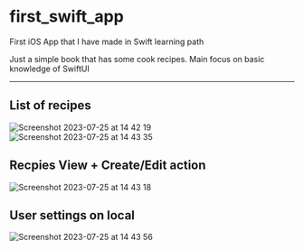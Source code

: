 # first_swift_app
First iOS App that I have made in Swift learning path

Just a simple book that has some cook recipes. Main focus on basic knowledge of SwiftUI

---
## List of recipes
![Screenshot 2023-07-25 at 14 42 19](https://github.com/VietTungLe296/cook_book_app/assets/100455448/0a5c89c8-27a5-42b7-a2c3-f850877b9a63)
![Screenshot 2023-07-25 at 14 43 35](https://github.com/VietTungLe296/cook_book_app/assets/100455448/b8c792bc-ca47-48f3-9b48-a51da05e9636)

## Recpies View + Create/Edit action
![Screenshot 2023-07-25 at 14 43 18](https://github.com/VietTungLe296/cook_book_app/assets/100455448/44de1991-1a5d-4301-893d-5350ae5e159b)

## User settings on local
![Screenshot 2023-07-25 at 14 43 56](https://github.com/VietTungLe296/cook_book_app/assets/100455448/60ee886c-dc94-4157-bd62-7d5e3a7419e1)

